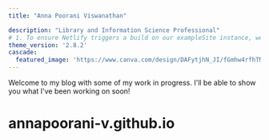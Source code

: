 ```yaml
---
title: "Anna Poorani Viswanathan"

description: "Library and Information Science Professional"
# 1. To ensure Netlify triggers a build on our exampleSite instance, we need to change a file in the exampleSite directory.
theme_version: '2.8.2'
cascade:
  featured_image: 'https://www.canva.com/design/DAFytjhN_JI/fGmhw4rfhTMmcaC6SgYfoA/view?utm_content=DAFytjhN_JI&utm_campaign=designshare&utm_medium=link&utm_source=editor'
---
```

Welcome to my blog with some of my work in progress. I'll be able to show you what I've been working on soon!
# annapoorani-v.github.io
